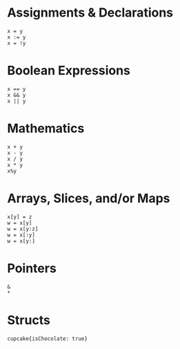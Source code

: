 
# Assignments & Declarations

```
x = y
x := y
x = !y
```

# Boolean Expressions

```
x == y
x && y
x || y
```

# Mathematics

```
x + y
x - y
x / y
x * y
x%y
```

# Arrays, Slices, and/or Maps

```
x[y] = z
w = x[y]
w = x[y:z]
w = x[:y]
w = x[y:]
```

# Pointers

```
&
*
```

# Structs

```
cupcake{isChocolate: true}
```

